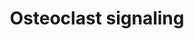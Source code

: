 ---
annotations:
- id: PW:0000003
  parent: signaling pathway
  type: Pathway Ontology
  value: signaling pathway
- id: PW:0000650
  parent: signaling pathway
  type: Pathway Ontology
  value: signaling pathway pertinent to development
- id: CL:0000092
  parent: animal cell
  type: Cell Type Ontology
  value: osteoclast
authors:
- MaintBot
- Egonw
- Fehrhart
- Eweitz
description: ''
last-edited: 2021-05-24
organisms:
- Pan troglodytes
redirect_from:
- /index.php/Pathway:WP890
- /instance/WP890
revision: null
schema-jsonld:
- '@context': https://schema.org/
  '@id': https://wikipathways.github.io/pathways/WP890.html
  '@type': Dataset
  creator:
    '@type': Organization
    name: WikiPathways
  description: ''
  keywords:
  - ATP6V1G1
  - CTSK
  - Ca2+
  - GPR68
  - H+
  - IFNAR1
  - ITGB3
  - LOC473183
  - Na+
  - PDGFB
  - Pi
  - SLC9A1
  - SPP1
  - TNFRSF11A
  - TNFRSF11B
  - TNFSF11
  - TRAP
  - TRPV5
  license: CC0
  name: Osteoclast signaling
seo: CreativeWork
title: Osteoclast signaling
wpid: WP890
---